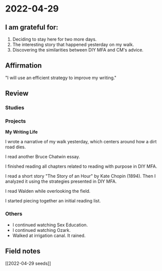 # 2022-04-29

## I am grateful for:
1. Deciding to stay here for two more days.
2. The interesting story that happened yesterday on my walk.
3. Discovering the similarities between DIY MFA and CM's advice.

## Affirmation
"I will use an efficient strategy to improve my writing."

## Review
### Studies



### Projects

**My Writing Life**

I wrote a narrative of my walk yesterday, which centers around how a dirt road dies.

I read another Bruce Chatwin essay.

I finished reading all chapters related to reading with purpose in DIY MFA.

I read a short story "The Story of an Hour" by Kate Chopin (1894). Then I analyzed it using the strategies presented in DIY MFA.

I read Walden while overlooking the field.

I started piecing together an initial reading list.

### Others

- I continued watching Sex Education.
- I continued watching Ozark.
- Walked at irrigation canal. It rained.

## Field notes

[[2022-04-29 seeds]]
